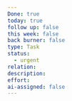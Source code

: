 ```yaml
---
Done: true
today: true
follow up: false
this week: false
back burner: false
type: Task
status:
  - urgent
relation:
description:
effort:
ai-assigned: false
---
```

